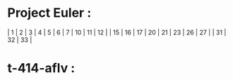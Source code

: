 # Project Euler :
| 1 | 2 | 3 | 4 | 5 | 6 | 7 | 10 | 11 | 12 |
| 15 | 16 | 17 | 20 | 21 | 23 | 26 | 27 |
| 31 | 32 | 33 |

# t-414-aflv :

